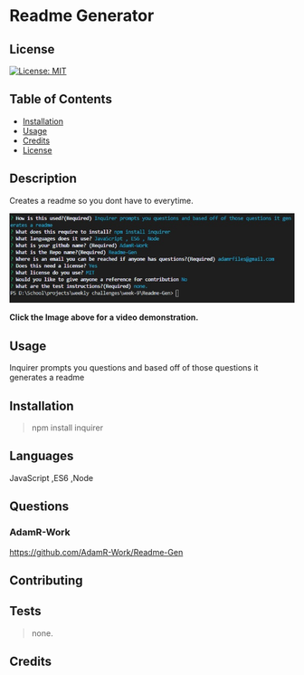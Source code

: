 # Readme Generator

## License

[![License: MIT](https://img.shields.io/badge/License-MIT-red.svg)](https://opensource.org/licenses/MIT)

## Table of Contents

 * [Installation](#installation)
 * [Usage](#usage)
 * [Credits](#credits)
 * [License](#license)
 
## Description

Creates a readme so you dont have to everytime.


[![Readme Gen in Action](demo.jpg)](https://drive.google.com/file/d/1XMQKi-CydOZ0Jfl0_FUr2h_yIOW7_Mqo/view "Readme Generator")

**Click the Image above for a video demonstration.**


## Usage

Inquirer prompts you questions and based off of those questions it generates a readme

## Installation

>npm install inquirer

## Languages

JavaScript ,ES6 ,Node 

## Questions

### AdamR-Work

https://github.com/AdamR-Work/Readme-Gen

## Contributing



## Tests

>none.

## Credits

